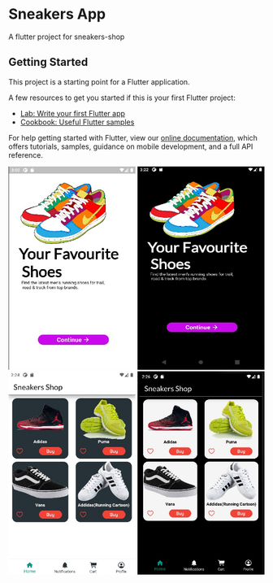 # Sneakers App

A flutter project for sneakers-shop

## Getting Started

This project is a starting point for a Flutter application.

A few resources to get you started if this is your first Flutter project:

- [Lab: Write your first Flutter app](https://flutter.dev/docs/get-started/codelab)
- [Cookbook: Useful Flutter samples](https://flutter.dev/docs/cookbook)

For help getting started with Flutter, view our
[online documentation](https://flutter.dev/docs), which offers tutorials,
samples, guidance on mobile development, and a full API reference.

<div align="left">
 <img src="https://github.com/PrabeshPP/Sneakers-Shop/blob/master/sneakers/sc1.jpg" width="250" height="400">  <img src="https://github.com/PrabeshPP/Sneakers-Shop/blob/master/sneakers/sc2.jpg" width="250" height="400">
</div>

<div align="left">
 <img src="https://github.com/PrabeshPP/Sneakers-Shop/blob/master/sneakers/h_sc1.jpg" width="250" height="400">  <img src="https://github.com/PrabeshPP/Sneakers-Shop/blob/master/sneakers/h_sc2.jpg" width="250" height="400">
</div>






